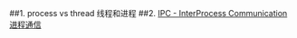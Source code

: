 ##1. process vs thread 线程和进程
##2. [IPC - InterProcess Communication 进程通信](interprocess_communication.md)
